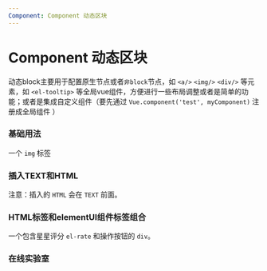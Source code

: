 ```yaml
---
Component: Component 动态区块
---
```

# Component 动态区块

动态block主要用于配置原生节点或者`非block`节点，如 `<a/>` `<img/>` `<div/>` 等元素，如 `<el-tooltip>` 等全局vue组件，方便进行一些布局调整或者是简单的功能；或者是集成自定义组件（要先通过 `Vue.component('test', myComponent)` 注册成全局组件 ）

### 基础用法
一个 `img` 标签
<ClientOnly>
<block-component-demo blockName="defaultComponent"/>
</ClientOnly>

### 插入TEXT和HTML
注意：插入的 `HTML` 会在 `TEXT` 前面。
<ClientOnly>
<block-component-demo blockName="divComponent"/>
</ClientOnly>

### HTML标签和elementUI组件标签组合

一个包含星星评分 `el-rate` 和操作按钮的 `div`。

<ClientOnly>
<block-component-demo blockName="divElComponent"/>
</ClientOnly>

### 在线实验室
<ClientOnly>
<ams-config name="component" type="block"/>
</ClientOnly>
